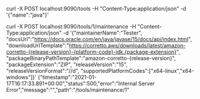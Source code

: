curl -X POST localhost:9090/tools -H "Content-Type:application/json" -d '{"name":"java"}'


curl -X POST localhost:9090/tools/1/maintenance -H "Content-Type:application/json" -d '{"maintainerName":"Tester", "docsUrl":"https://docs.oracle.com/en/java/javase/15/docs/api/index.html", "downloadUrlTemplate":"https://corretto.aws/downloads/latest/amazon-corretto-{release-version}-{platform-code}-jdk.{package-extension}", "packageBinaryPathTemplate":"amazon-corretto-{release-version}", "packageExtension":"ZIP", "releaseVersion":"15", "releaseVersionFormat":"//d", "supportedPlatformCodes":["x64-linux","x64-windows"]}'
{"timestamp":"2021-01-17T16:17:33.891+00:00","status":500,"error":"Internal Server Error","message":"","path":"/tools/maintenance/1"
